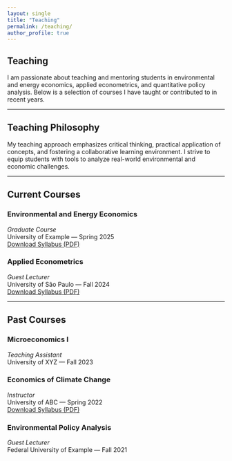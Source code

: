 ```yaml
---
layout: single
title: "Teaching"
permalink: /teaching/
author_profile: true
---
```


## Teaching

I am passionate about teaching and mentoring students in environmental and energy economics, applied econometrics, and quantitative policy analysis. Below is a selection of courses I have taught or contributed to in recent years.

---

## Teaching Philosophy

My teaching approach emphasizes critical thinking, practical application of concepts, and fostering a collaborative learning environment. I strive to equip students with tools to analyze real-world environmental and economic challenges.

---

## Current Courses

### Environmental and Energy Economics  
*Graduate Course*  
University of Example — Spring 2025  
[Download Syllabus (PDF)](https://example.com/syllabus/environmental-economics.pdf)

### Applied Econometrics  
*Guest Lecturer*  
University of São Paulo — Fall 2024  
[Download Syllabus (PDF)](https://example.com/syllabus/applied-econometrics.pdf)

---

## Past Courses

### Microeconomics I  
*Teaching Assistant*  
University of XYZ — Fall 2023

### Economics of Climate Change  
*Instructor*  
University of ABC — Spring 2022  
[Download Syllabus (PDF)](https://example.com/syllabus/econ-climate-change.pdf)

### Environmental Policy Analysis  
*Guest Lecturer*  
Federal University of Example — Fall 2021
